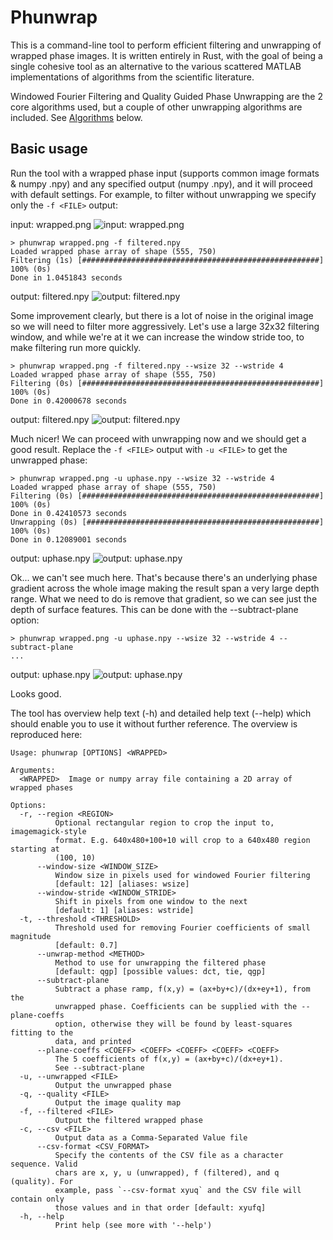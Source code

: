 # Phunwrap

This is a command-line tool to perform efficient filtering and unwrapping of wrapped phase
images. It is written entirely in Rust, with the goal of being a single cohesive tool as an
alternative to the various scattered MATLAB implementations of algorithms from the scientific
literature.

Windowed Fourier Filtering and Quality Guided Phase Unwrapping are the 2 core algorithms used,
but a couple of other unwrapping algorithms are included. See [Algorithms](#algorithms) below.

## Basic usage

Run the tool with a wrapped phase input (supports common image formats & numpy .npy) and any
specified output (numpy .npy), and it will proceed with default settings. For example, to
filter without unwrapping we specify only the `-f <FILE>` output:

input: wrapped.png
![input: wrapped.png](images/cropped_pyramid_w.png)

```
> phunwrap wrapped.png -f filtered.npy
Loaded wrapped phase array of shape (555, 750)
Filtering (1s) [#####################################################] 100% (0s)
Done in 1.0451843 seconds
```

output: filtered.npy
![output: filtered.npy](images/cropped_pyramid_f.png)

Some improvement clearly, but there is a lot of noise in the original image so we will need
to filter more aggressively. Let's use a large 32x32 filtering window, and while we're at it
we can increase the window stride too, to make filtering run more quickly.

```
> phunwrap wrapped.png -f filtered.npy --wsize 32 --wstride 4
Loaded wrapped phase array of shape (555, 750)
Filtering (0s) [#####################################################] 100% (0s)
Done in 0.42000678 seconds
```

output: filtered.npy
![output: filtered.npy](images/cropped_pyramid_f_bigwin.png)

Much nicer! We can proceed with unwrapping now and we should get a good result. Replace the
`-f <FILE>` output with `-u <FILE>` to get the unwrapped phase:

```
> phunwrap wrapped.png -u uphase.npy --wsize 32 --wstride 4
Loaded wrapped phase array of shape (555, 750)
Filtering (0s) [#####################################################] 100% (0s)
Done in 0.42410573 seconds
Unwrapping (0s) [####################################################] 100% (0s)
Done in 0.12089001 seconds
```

output: uphase.npy
![output: uphase.npy](images/cropped_pyramid_u_bigwin.png)

Ok... we can't see much here. That's because there's an underlying phase gradient across the
whole image making the result span a very large depth range. What we need to do is remove
that gradient, so we can see just the depth of surface features. This can be done with the
--subtract-plane option:

```
> phunwrap wrapped.png -u uphase.npy --wsize 32 --wstride 4 --subtract-plane
...
```

output: uphase.npy
![output: uphase.npy](images/cropped_pyramid_u_subplane.png)

Looks good.

The tool has overview help text (-h) and detailed help text (--help) which should enable you
to use it without further reference. The overview is reproduced here:

```
Usage: phunwrap [OPTIONS] <WRAPPED>

Arguments:
  <WRAPPED>  Image or numpy array file containing a 2D array of wrapped phases

Options:
  -r, --region <REGION>
          Optional rectangular region to crop the input to, imagemagick-style
          format. E.g. 640x480+100+10 will crop to a 640x480 region starting at
          (100, 10)
      --window-size <WINDOW_SIZE>
          Window size in pixels used for windowed Fourier filtering
          [default: 12] [aliases: wsize]
      --window-stride <WINDOW_STRIDE>
          Shift in pixels from one window to the next
          [default: 1] [aliases: wstride]
  -t, --threshold <THRESHOLD>
          Threshold used for removing Fourier coefficients of small magnitude
          [default: 0.7]
      --unwrap-method <METHOD>
          Method to use for unwrapping the filtered phase
          [default: qgp] [possible values: dct, tie, qgp]
      --subtract-plane
          Subtract a phase ramp, f(x,y) = (ax+by+c)/(dx+ey+1), from the
          unwrapped phase. Coefficients can be supplied with the --plane-coeffs
          option, otherwise they will be found by least-squares fitting to the
          data, and printed
      --plane-coeffs <COEFF> <COEFF> <COEFF> <COEFF> <COEFF>
          The 5 coefficients of f(x,y) = (ax+by+c)/(dx+ey+1).
          See --subtract-plane
  -u, --unwrapped <FILE>
          Output the unwrapped phase
  -q, --quality <FILE>
          Output the image quality map
  -f, --filtered <FILE>
          Output the filtered wrapped phase
  -c, --csv <FILE>
          Output data as a Comma-Separated Value file
      --csv-format <CSV_FORMAT>
          Specify the contents of the CSV file as a character sequence. Valid
          chars are x, y, u (unwrapped), f (filtered), and q (quality). For
          example, pass `--csv-format xyuq` and the CSV file will contain only
          those values and in that order [default: xyufq]
  -h, --help
          Print help (see more with '--help')
```
